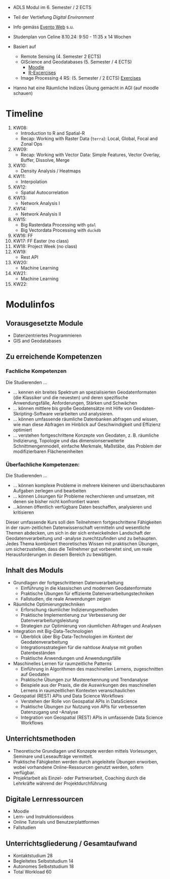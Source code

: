 

- ADLS Modul im 6. Semester / 2 ECTS
- Teil der Vertiefung *Digital Environment*
- Info gemäss [Evento Web](https://eventoweb.zhaw.ch/Evt_Pages/Brn_ModulDetailAZ.aspx?node=9698c362-5514-4689-a3c5-289dc074c8db&IDAnlass=1747495) s.u.
- Studenplan von Celine 8.10.24: 9:50 - 11:35 x 14 Wochen

- Basiert auf 
  - Remote Sensing (4. Semester 2 ECTS)
  - GIScience and Geodatabases (5. Semester / 4 ECTS)
    - [Moodle](https://moodle.zhaw.ch/course/view.php?id=20699)
    - [R-Excercises](https://zhaw-giscience-geodatabases.github.io/)
  - Image Processing 4 RS: (5. Semester / 2 ECTS)
    [Exercises](https://adls-image-processing-for-rs.github.io/RasterDataProcessing/)

- Hanno hat eine Räumliche Indizes Übung gemacht in AGI (auf moodle schauen)

# Timeline


1. KW08: 
   - Introduction to R and Spatial-R
   - Recap: Working with Raster Data (`terra`): Local, Global, Focal and Zonal Ops
2. KW09: 
   - Recap: Working with Vector Data: Simple Features, Vector Overlay, Buffer, Dissolve, Merge
3. KW10: 
   - Density Analysis / Heatmaps
4. KW11: 
   - Interpolation
5. KW12:
   - Spatial Autocorrelation
6. KW13: 
   - Network Analysis I
7. KW14: 
   - Network Analysis II 
8. KW15: 
   - Big Rasterdata Processing with `gdal`
   - Big Vectordata Processing with `duckdb`
9. KW16: FF 
10. KW17: FF Easter (no class)
11. KW18: Project Week (no class)
12. KW19: 
    - Rest API
13. KW20: 
    - Machine Learning
14. KW21: 
    - Machine Learning
15. KW22:


# Modulinfos

## Vorausgesetzte Module 

- Datenzentriertes Programmieren
- GIS and Geodatabases


## Zu erreichende Kompetenzen 

### Fachliche Kompetenzen
 
Die Studierenden ...

- ... kennen ein breites Spektrum an spezialisierten Geodatenformaten (die Klassiker und die neuesten) und deren spezifische Anwendungsfälle, Anforderungen, Stärken und Schwächen 
- ... können mittlere bis große Geodatensätze mit Hilfe von Geodaten-Skripting-Software verarbeiten und analysieren.  
- ... können umfassende räumliche Datenbanken abfragen und wissen, wie man diese Abfragen im Hinblick auf Geschwindigkeit und Effizienz optimiert 
- ... verstehen fortgeschrittene Konzepte von Geodaten, z. B. räumliche Indizierung, Topologie und das dimensionserweiterte Schnittmengenmodell, einfache Merkmale, Maßstäbe, das Problem der modifizierbaren Flächeneinheiten 

 
### Überfachliche Kompetenzen:
 
Die Studierenden ...
 

- ... können komplexe Probleme in mehrere kleineren und überschaubaren Aufgaben zerlegen und bearbeiten
- ... können Lösungen für Probleme recherchieren und umsetzen, mit denen sie bisher nicht konfrontiert waren
- ...können öffentlich verfügbare Daten beschaffen, analysieren und kritisieren


Dieser umfassende Kurs soll den Teilnehmern fortgeschrittene Fähigkeiten in der raum-zeitlichen Datenwissenschaft vermitteln und wesentliche Themen abdecken, um sich in der sich entwickelnden Landschaft der Geodatenverarbeitung und -analyse zurechtzufinden und zu behaupten. Jedes Thema kombiniert theoretisches Wissen mit praktischen Übungen, um sicherzustellen, dass die Teilnehmer gut vorbereitet sind, um reale Herausforderungen in diesem Bereich zu bewältigen.

## Inhalt des Moduls


- Grundlagen der fortgeschrittenen Datenverarbeitung
  - Einführung in die klassischen und modernen Geodatenformate
  - Praktische Übungen für effiziente Datenverarbeitungstechniken
  - Fallstudien, die reale Anwendungen zeigen 
- Räumliche Optimierungstechniken
  - Erforschung räumlicher Indizierungsmethoden
  - Praktische Implementierung zur Verbesserung der Datenverarbeitungsleistung
  - Strategien zur Optimierung von räumlichen Abfragen und Analysen
- Integration mit Big-Data-Technologien
  - Überblick über Big-Data-Technologien im Kontext der Geodatenverarbeitung
  - Integrationsstrategien für die nahtlose Analyse mit großen Datenbeständen
  - Praktische Anwendungen und Anwendungsfälle
- Maschinelles Lernen für raumzeitliche Patterns
  - Einführung in Algorithmen des maschinellen Lernens, zugeschnitten auf Geodaten
  - Praktische Übungen zur Mustererkennung und Trendanalyse
  - Beispiele aus der Praxis, die die Auswirkungen des maschinellen Lernens in raumzeitlichen Kontexten veranschaulichen 
- Geospatial (REST) APIs und Data Science Workflows
  - Verstehen der Rolle von Geospatial APIs in DataScience
  - Praktische Übungen zur Nutzung von APIs für verbesserten Datenzugang und –Analyse
  - Integration von Geospatial (REST) APIs in umfassende Data Science Workflows


## Unterrichtsmethoden 


- Theoretische Grundlagen und Konzepte werden mittels Vorlesungen, Seminare und Leseaufträge vermittelt.
- Praktische Fähigkeiten werden durch angeleitete Übungen erworben, wobei vorhandene Online-Ressourcen genutzt werden, sofern verfügbar.
- Projektarbeit als Einzel- oder Partnerarbeit, Coaching durch die Lehrkräfte während der Projektdurchführung

## Digitale Lernressourcen


- Moodle
- Lern- und Instruktionsvideos
- Online Tutorials und Benutzerplattformen
- Fallstudien


## Unterrichtsgliederung / Gesamtaufwand

- Kontaktstudium 	28
- Begleitetes Selbststudium 	14
- Autonomes Selbststudium 	18
- Total Workload 	60
